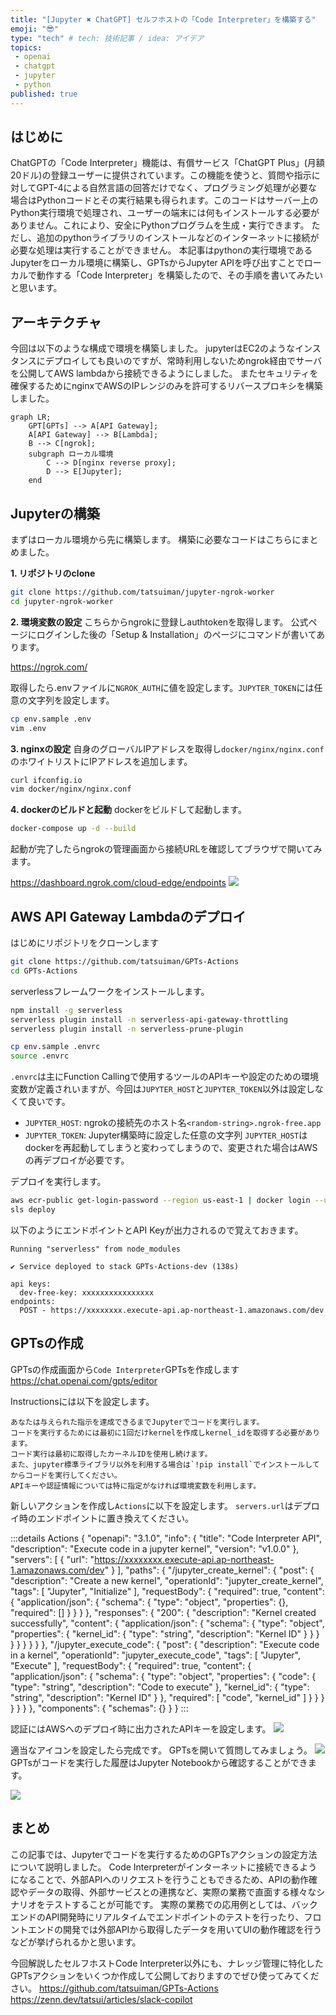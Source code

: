 ```yaml
---
title: "[Jupyter ✖️ ChatGPT] セルフホストの「Code Interpreter」を構築する"
emoji: "😎"
type: "tech" # tech: 技術記事 / idea: アイデア
topics:
 - openai
 - chatgpt
 - jupyter
 - python
published: true
---
```


## はじめに
ChatGPTの「Code Interpreter」機能は、有償サービス「ChatGPT Plus」(月額20ドル)の登録ユーザーに提供されています。この機能を使うと、質問や指示に対してGPT-4による自然言語の回答だけでなく、プログラミング処理が必要な場合はPythonコードとその実行結果も得られます。このコードはサーバー上のPython実行環境で処理され、ユーザーの端末には何もインストールする必要がありません。これにより、安全にPythonプログラムを生成・実行できます。
ただし、追加のpythonライブラリのインストールなどのインターネットに接続が必要な処理は実行することができません。
本記事はpythonの実行環境であるJupyterをローカル環境に構築し、GPTsからJupyter APIを呼び出すことでローカルで動作する「Code Interpreter」を構築したので、その手順を書いてみたいと思います。

## アーキテクチャ
今回は以下のような構成で環境を構築しました。
jupyterはEC2のようなインスタンスにデプロイしても良いのですが、常時利用しないためngrok経由でサーバを公開してAWS lambdaから接続できるようにしました。
またセキュリティを確保するためにnginxでAWSのIPレンジのみを許可するリバースプロキシを構築しました。
```mermaid
graph LR;
    GPT[GPTs] --> A[API Gateway];
    A[API Gateway] --> B[Lambda];
    B --> C[ngrok];
    subgraph ローカル環境
        C --> D[nginx reverse proxy];
        D --> E[Jupyter];
    end
```

## Jupyterの構築
まずはローカル環境から先に構築します。
構築に必要なコードはこちらにまとめました。

**1. リポジトリのclone**
```bash
git clone https://github.com/tatsuiman/jupyter-ngrok-worker
cd jupyter-ngrok-worker
```

**2. 環境変数の設定**
こちらからngrokに登録しauthtokenを取得します。
公式ページにログインした後の「Setup & Installation」のページにコマンドが書いてあります。

https://ngrok.com/

取得したら.envファイルに`NGROK_AUTH`に値を設定します。`JUPYTER_TOKEN`には任意の文字列を設定します。
```bash
cp env.sample .env
vim .env
```

**3. nginxの設定**
自身のグローバルIPアドレスを取得し`docker/nginx/nginx.conf`のホワイトリストにIPアドレスを追加します。
```bash
curl ifconfig.io
vim docker/nginx/nginx.conf
```

**4. dockerのビルドと起動**
dockerをビルドして起動します。


```bash
docker-compose up -d --build
```

起動が完了したらngrokの管理画面から接続URLを確認してブラウザで開いてみます。

https://dashboard.ngrok.com/cloud-edge/endpoints
![](/images/gpts-actions/ngrok.png)

## AWS API Gateway Lambdaのデプロイ
はじめにリポジトリをクローンします
```bash
git clone https://github.com/tatsuiman/GPTs-Actions
cd GPTs-Actions
```

serverlessフレームワークをインストールします。
```bash
npm install -g serverless
serverless plugin install -n serverless-api-gateway-throttling
serverless plugin install -n serverless-prune-plugin
```

```bash
cp env.sample .envrc
source .envrc
```

`.envrc`は主にFunction Callingで使用するツールのAPIキーや設定のための環境変数が定義されいますが、今回は`JUPYTER_HOST`と`JUPYTER_TOKEN`以外は設定しなくて良いです。
* `JUPYTER_HOST`: ngrokの接続先のホスト名`<random-string>.ngrok-free.app`
* `JUPYTER_TOKEN`: Jupyter構築時に設定した任意の文字列
`JUPYTER_HOST`はdockerを再起動してしまうと変わってしまうので、変更された場合はAWSの再デプロイが必要です。


デプロイを実行します。
```bash
aws ecr-public get-login-password --region us-east-1 | docker login --username AWS --password-stdin public.ecr.aws
sls deploy
```

以下のようにエンドポイントとAPI Keyが出力されるので覚えておきます。
```
Running "serverless" from node_modules

✔ Service deployed to stack GPTs-Actions-dev (138s)

api keys:
  dev-free-key: xxxxxxxxxxxxxxxx
endpoints:
  POST - https://xxxxxxxx.execute-api.ap-northeast-1.amazonaws.com/dev
```

## GPTsの作成
GPTsの作成画面から`Code Interpreter`GPTsを作成します
https://chat.openai.com/gpts/editor


Instructionsには以下を設定します。
```
あなたは与えられた指示を達成できるまでJupyterでコードを実行します。
コードを実行するためには最初に1回だけkernelを作成しkernel_idを取得する必要があります。
コード実行は最初に取得したカーネルIDを使用し続けます。
また、jupyter標準ライブラリ以外を利用する場合は`!pip install`でインストールしてからコードを実行してください。
APIキーや認証情報については特に指定がなければ環境変数を利用します。
```

新しいアクションを作成し`Actions`に以下を設定します。
`servers.url`はデプロイ時のエンドポイントに置き換えてください。

:::details Actions
{
  "openapi": "3.1.0",
  "info": {
    "title": "Code Interpreter API",
    "description": "Execute code in a jupyter kernel",
    "version": "v1.0.0"
  },
  "servers": [
    {
      "url": "https://xxxxxxxx.execute-api.ap-northeast-1.amazonaws.com/dev"
    }
  ],
  "paths": {
    "/jupyter_create_kernel": {
      "post": {
        "description": "Create a new kernel",
        "operationId": "jupyter_create_kernel",
        "tags": [
          "Jupyter",
          "Initialize"
        ],
        "requestBody": {
          "required": true,
          "content": {
            "application/json": {
              "schema": {
                "type": "object",
                "properties": {},
                "required": []
              }
            }
          }
        },
        "responses": {
          "200": {
            "description": "Kernel created successfully",
            "content": {
              "application/json": {
                "schema": {
                  "type": "object",
                  "properties": {
                    "kernel_id": {
                      "type": "string",
                      "description": "Kernel ID"
                    }
                  }
                }
              }
            }
          }
        }
      }
    },
    "/jupyter_execute_code": {
      "post": {
        "description": "Execute code in a kernel",
        "operationId": "jupyter_execute_code",
        "tags": [
          "Jupyter",
          "Execute"
        ],
        "requestBody": {
          "required": true,
          "content": {
            "application/json": {
              "schema": {
                "type": "object",
                "properties": {
                  "code": {
                    "type": "string",
                    "description": "Code to execute"
                  },
                  "kernel_id": {
                    "type": "string",
                    "description": "Kernel ID"
                  }
                },
                "required": [
                  "code",
                  "kernel_id"
                ]
              }
            }
          }
        }
      }
    }
  },
  "components": {
    "schemas": {}
  }
}
:::

認証にはAWSへのデプロイ時に出力されたAPIキーを設定します。
![](/images/gpts-actions/api.png)

適当なアイコンを設定したら完成です。
GPTsを開いて質問してみましょう。
![](https://raw.githubusercontent.com/tatsuiman/GPTs-Actions/main/docs/open-code-interpreter.gif)
GPTsがコードを実行した履歴はJupyter Notebookから確認することができます。

![](/images/gpts-actions/jupyter.png)

## まとめ

この記事では、Jupyterでコードを実行するためのGPTsアクションの設定方法について説明しました。
Code Interpreterがインターネットに接続できるようになることで、外部APIへのリクエストを行うこともできるため、APIの動作確認やデータの取得、外部サービスとの連携など、実際の業務で直面する様々なシナリオをテストすることが可能です。
実際の業務での応用例としては、バックエンドのAPI開発時にリアルタイムでエンドポイントのテストを行ったり、フロントエンドの開発では外部APIから取得したデータを用いてUIの動作確認を行うなどが挙げられるかと思います。

今回解説したセルフホストCode Interpreter以外にも、ナレッジ管理に特化したGPTsアクションをいくつか作成して公開しておりますのでぜひ使ってみてください。
https://github.com/tatsuiman/GPTs-Actions
https://zenn.dev/tatsui/articles/slack-copilot
